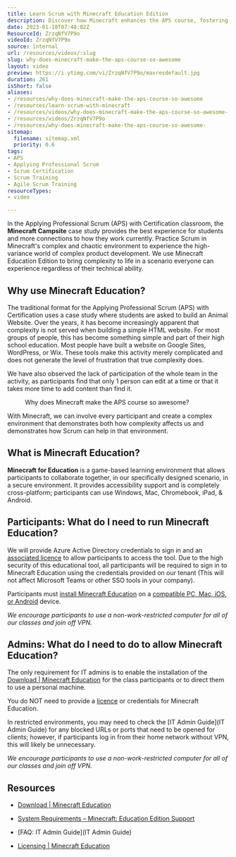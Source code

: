 ```yaml
---
title: Learn Scrum with Minecraft Education Edition
description: Discover how Minecraft enhances the APS course, fostering collaboration and creativity in Agile teams. Join Martin Hinshelwood for insights!
date: 2023-01-10T07:48:02Z
ResourceId: ZrzqNfV7P9o
videoId: ZrzqNfV7P9o
source: internal
url: /resources/videos/:slug
slug: why-does-minecraft-make-the-aps-course-so-awesome
layout: video
preview: https://i.ytimg.com/vi/ZrzqNfV7P9o/maxresdefault.jpg
duration: 261
isShort: false
aliases:
- /resources/why-does-minecraft-make-the-aps-course-so-awesome
- /resources/learn-scrum-with-minecraft
- /resources/videos/why-does-minecraft-make-the-aps-course-so-awesome-
- /resources/videos/ZrzqNfV7P9o
- /resources/why-does-minecraft-make-the-aps-course-so-awesome-
sitemap:
  filename: sitemap.xml
  priority: 0.6
tags:
- APS
- Applying Professional Scrum
- Scrum Certification
- Scrum Training
- Agile Scrum Training
resourceTypes:
- video

---
```

In the Applying Professional Scrum (APS) with Certification classroom, the **Minecraft Campsite** case study provides the best experience for students and more connections to how they work currently. Practice Scrum in Minecraft's complex and chaotic environment to experience the high-variance world of complex product development. We use Minecraft Education Edition to bring complexity to life in a scenario everyone can experience regardless of their technical ability.

## Why use Minecraft Education?

The traditional format for the Applying Professional Scrum (APS) with Certification uses a case study where students are asked to build an Animal Website. Over the years, it has become increasingly apparent that complexity is not served when building a simple HTML website. For most groups of people, this has become something simple and part of their high school education. Most people have built a website on Google Sites, WordPress, or Wix. These tools make this activity merely complicated and does not generate the level of frustration that true complexity does.

We have also observed the lack of participation of the whole team in the activity, as participants find that only 1 person can edit at a time or that it takes more time to add content than find it.

<figure>



<figcaption>

Why does Minecraft make the APS course so awesome?

</figcaption>



</figure>

With Minecraft, we can involve every participant and create a complex environment that demonstrates both how complexity affects us and demonstrates how Scrum can help in that environment.

## What is Minecraft Education?

**Minecraft for Education** is a game-based learning environment that allows participants to collaborate together, in our specifically designed scenario, in a secure environment. It provides accessibility support and is completely cross-platform; participants can use Windows, Mac, Chromebook, iPad, & Android.

## Participants: What do I need to run Minecraft Education?

We will provide Azure Active Directory credentials to sign in and an [associated licence](https://education.minecraft.net/en-us/licensing) to allow participants to access the tool. Due to the high security of this educational tool, all participants will be required to sign in to Minecraft Education using the credentials provided on our tenant (This will not affect Microsoft Teams or other SSO tools in your company).

Participants must [install Minecraft Education](https://education.minecraft.net/en-us/get-started/download) on a [compatible PC, Mac, iOS, or Android](https://educommunity.minecraft.net/hc/en-us/articles/360047556591) device.

_We encourage participants to use a non-work-restricted computer for all of our classes and join off VPN._

## Admins: What do I need to do to allow Minecraft Education?

The only requirement for IT admins is to enable the installation of the [Download | Minecraft Education](https://education.minecraft.net/en-us/get-started/download) for the class participants or to direct them to use a personal machine.

You do NOT need to provide a [licence](https://education.minecraft.net/en-us/licensing) or credentials for Minecraft Education.

In restricted environments, you may need to check the [IT Admin Guide](IT Admin Guide) for any blocked URLs or ports that need to be opened for clients; however, if participants log in from their home network without VPN, this will likely be unnecessary.

_We encourage participants to use a non-work-restricted computer for all of our classes and join off VPN._

## Resources

- [Download | Minecraft Education](https://education.minecraft.net/en-us/get-started/download)

- [System Requirements – Minecraft: Education Edition Support](https://educommunity.minecraft.net/hc/en-us/articles/360047556591)

- [FAQ: IT Admin Guide](IT Admin Guide)

- [Licensing | Minecraft Education](https://education.minecraft.net/en-us/licensing)
